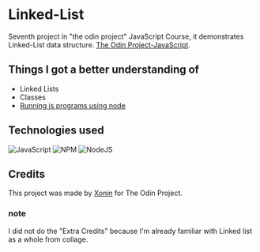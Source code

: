 # Linked-List

Seventh project in "the odin project" JavaScript Course, it demonstrates Linked-List data structure. [The Odin Project-JavaScript](https://www.theodinproject.com/paths/full-stack-javascript/courses/javascript).

## Things I got a better understanding of

- Linked Lists
- Classes
- [Running js programs using node](https://github.com/nodejs/nodejs.dev/blob/aa4239e87a5adc992fdb709c20aebb5f6da77f86/content/learn/command-line/node-run-cli.en.md)

## Technologies used

![JavaScript](https://img.shields.io/badge/javascript-%23323330.svg?style=for-the-badge&logo=javascript&logoColor=%23F7DF1E)
![NPM](https://img.shields.io/badge/NPM-%23CB3837.svg?style=for-the-badge&logo=npm&logoColor=white)
![NodeJS](https://img.shields.io/badge/node.js-6DA55F?style=for-the-badge&logo=node.js&logoColor=white)

## Credits

This project was made by [Xonin](https://github.com/xonin-hush) for The Odin Project.

### note

I did not do the "Extra Credits" because I'm already familiar with Linked list as a whole from collage.